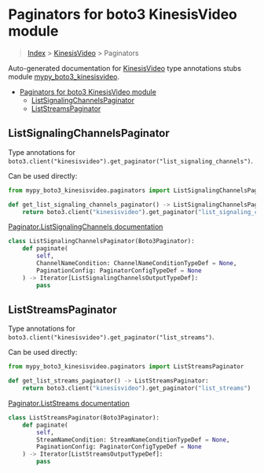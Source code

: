 # Paginators for boto3 KinesisVideo module

> [Index](../README.md) > [KinesisVideo](./README.md) > Paginators

Auto-generated documentation for [KinesisVideo](https://boto3.amazonaws.com/v1/documentation/api/latest/reference/services/kinesisvideo.html#KinesisVideo)
type annotations stubs module [mypy_boto3_kinesisvideo](https://pypi.org/project/mypy-boto3-kinesisvideo/).

- [Paginators for boto3 KinesisVideo module](#paginators-for-boto3-kinesisvideo-module)
  - [ListSignalingChannelsPaginator](#listsignalingchannelspaginator)
  - [ListStreamsPaginator](#liststreamspaginator)

## ListSignalingChannelsPaginator

Type annotations for `boto3.client("kinesisvideo").get_paginator("list_signaling_channels")`.

Can be used directly:

```python
from mypy_boto3_kinesisvideo.paginators import ListSignalingChannelsPaginator

def get_list_signaling_channels_paginator() -> ListSignalingChannelsPaginator:
    return boto3.client("kinesisvideo").get_paginator("list_signaling_channels")
```

[Paginator.ListSignalingChannels documentation](https://boto3.amazonaws.com/v1/documentation/api/latest/reference/services/kinesisvideo.html#KinesisVideo.Paginator.ListSignalingChannels)

```python
class ListSignalingChannelsPaginator(Boto3Paginator):
    def paginate(
        self,
        ChannelNameCondition: ChannelNameConditionTypeDef = None,
        PaginationConfig: PaginatorConfigTypeDef = None
    ) -> Iterator[ListSignalingChannelsOutputTypeDef]:
        pass
```
## ListStreamsPaginator

Type annotations for `boto3.client("kinesisvideo").get_paginator("list_streams")`.

Can be used directly:

```python
from mypy_boto3_kinesisvideo.paginators import ListStreamsPaginator

def get_list_streams_paginator() -> ListStreamsPaginator:
    return boto3.client("kinesisvideo").get_paginator("list_streams")
```

[Paginator.ListStreams documentation](https://boto3.amazonaws.com/v1/documentation/api/latest/reference/services/kinesisvideo.html#KinesisVideo.Paginator.ListStreams)

```python
class ListStreamsPaginator(Boto3Paginator):
    def paginate(
        self,
        StreamNameCondition: StreamNameConditionTypeDef = None,
        PaginationConfig: PaginatorConfigTypeDef = None
    ) -> Iterator[ListStreamsOutputTypeDef]:
        pass
```
